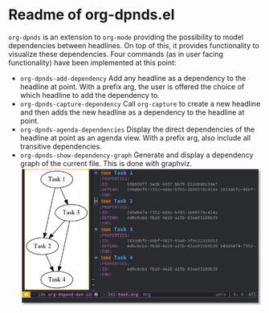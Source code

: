 # Readme of org-dpnds.el

`org-dpnds` is an extension to `org-mode` providing the possibility to model dependencies between headlines. On top of this, it provides functionality to visualize these dependencies. Four commands (as in user facing functionality) have been implemented at this point:

- `org-dpnds-add-dependency`
  Add any headline as a dependency to the headline at point. With a prefix arg, the user is offered the choice of which headline to add the dependency to.
- `org-dpnds-capture-dependency`
  Call `org-capture` to create a new headline and then adds the new headline as a dependency to the headline at point.
- `org-dpnds-agenda-dependencies`
  Display the direct dependencies of the headline at point as an agenda view. With a prefix arg, also include all transitive dependencies. 
- `org-dpnds-show-dependency-graph`
  Generate and display a dependency graph of the current file. This is done with graphviz.
  ![alt text](dependency-graph.png "A graph showing the dependencies between Task 1,2,3,4.")
